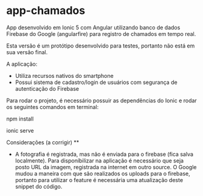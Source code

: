 # app-chamados

App desenvolvido em Ionic 5 com Angular utilizando banco de dados Firebase do Google (angularfire) para registro de chamados 
em tempo real. 

Esta versão é um protótipo desenvolvido para testes, portanto não está em sua versão final.

A aplicação:
- Utiliza recursos nativos do smartphone
- Possui sistema de cadastro/login de usuários com segurança de autenticação do Firebase

Para rodar o projeto, é necessário possuir as dependências do Ionic e rodar os seguintes comandos em terminal:

npm install

ionic serve

Considerações (a corrigir) **

- A fotografia é registrada, mas não é enviada para o firebase (fica salva localmente). Para disponíbilizar na aplicação
é necessário que seja posto URL da imagem, registrada na internet em outro source. O Google mudou a maneira com que 
são realizados os uploads para o firebase, portanto para utilizar o feature é necessária uma atualização deste snippet do código.
